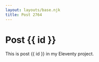 ```yaml
---
layout: layouts/base.njk
title: Post 2764
---
```


# Post {{ id }}

This is post {{ id }} in my Eleventy project.
